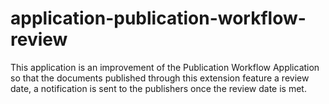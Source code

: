 # application-publication-workflow-review
This application is an improvement of the Publication Workflow Application so that the documents published through this extension feature a review date, a notification is sent to the publishers once the review date is met.
